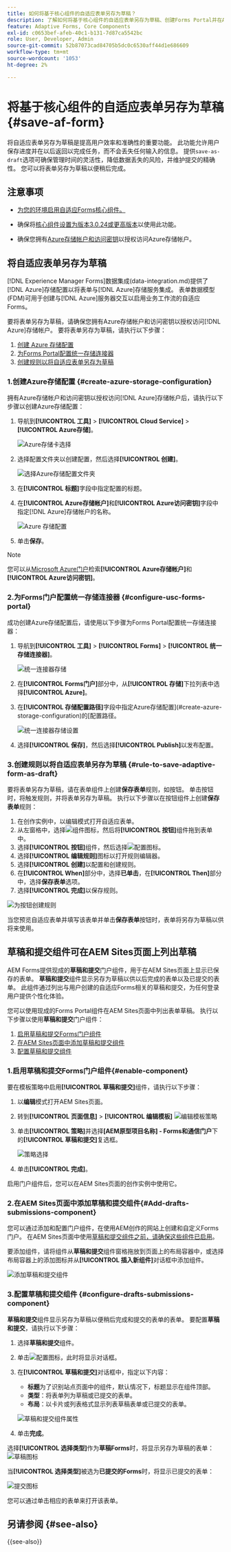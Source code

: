 ```yaml
---
title: 如何将基于核心组件的自适应表单另存为草稿？
description: 了解如何将基于核心组件的自适应表单另存为草稿、创建Forms Portal并在AEM Sites页面上使用现成的核心组件。
feature: Adaptive Forms, Core Components
exl-id: c0653bef-afeb-40c1-b131-7d87ca5542bc
role: User, Developer, Admin
source-git-commit: 52b87073cad84705b5dc0c6530aff44d1e686609
workflow-type: tm+mt
source-wordcount: '1053'
ht-degree: 2%

---
```



# 将基于核心组件的自适应表单另存为草稿 {#save-af-form}

将自适应表单另存为草稿是提高用户效率和准确性的重要功能。 此功能允许用户保存进度并在以后返回以完成任务，而不会丢失任何输入的信息。 提供`save-as-draft`选项可确保管理时间的灵活性，降低数据丢失的风险，并维护提交的精确性。 您可以将表单另存为草稿以便稍后完成。

## 注意事项

* [为您的环境启用自适应Forms核心组件。](/help/forms/enable-adaptive-forms-core-components.md)

* 确保将[核心组件设置为版本3.0.24或更高版本](https://github.com/adobe/aem-core-forms-components)以使用此功能。
* 确保您拥有[Azure存储帐户和访问密钥](https://learn.microsoft.com/en-us/azure/storage/common/storage-account-keys-manage?tabs=azure-portal)以授权访问Azure存储帐户。

## 将自适应表单另存为草稿

[!DNL Experience Manager Forms]数据集成(data-integration.md)提供了[!DNL Azure]存储配置以将表单与[!DNL Azure]存储服务集成。 表单数据模型(FDM)可用于创建与[!DNL Azure]服务器交互以启用业务工作流的自适应Forms。

要将表单另存为草稿，请确保您拥有Azure存储帐户和访问密钥以授权访问[!DNL Azure]存储帐户。 要将表单另存为草稿，请执行以下步骤：

1. [创建 Azure 存储配置](#create-azure-storage-configuration)
1. [为Forms Portal配置统一存储连接器](#configure-usc-forms-portal)
1. [创建规则以将自适应表单另存为草稿](#rule-to-save-adaptive-form-as-draft)


### 1.创建Azure存储配置 {#create-azure-storage-configuration}

拥有Azure存储帐户和访问密钥以授权访问[!DNL Azure]存储帐户后，请执行以下步骤以创建Azure存储配置：

1. 导航到&#x200B;**[!UICONTROL 工具]** > **[!UICONTROL Cloud Service]** > **[!UICONTROL Azure存储]**。

   ![Azure存储卡选择](/help/forms/assets/save-form-as-draft-azure-card.png)

1. 选择配置文件夹以创建配置，然后选择&#x200B;**[!UICONTROL 创建]**。

   ![选择Azure存储配置文件夹](/help/forms/assets/save-form-as-draft-select-config-folder.png)

1. 在&#x200B;**[!UICONTROL 标题]**&#x200B;字段中指定配置的标题。
1. 在&#x200B;**[!UICONTROL Azure存储帐户]**&#x200B;和&#x200B;**[!UICONTROL Azure访问密钥]**&#x200B;字段中指定[!DNL Azure]存储帐户的名称。

   ![Azure 存储配置](/help/forms/assets/save-form-as-draft-azure-storage.png)

1. 单击&#x200B;**保存**。

>[!NOTE]
>
> 您可以从[Microsoft Azure门户](https://learn.microsoft.com/en-us/azure/storage/common/storage-account-keys-manage?tabs=azure-portal)检索&#x200B;**[!UICONTROL Azure存储帐户]**&#x200B;和&#x200B;**[!UICONTROL Azure访问密钥]**。


### 2.为Forms门户配置统一存储连接器 {#configure-usc-forms-portal}

成功创建Azure存储配置后，请使用以下步骤为Forms Portal配置统一存储连接器：

1. 导航到&#x200B;**[!UICONTROL 工具]** > **[!UICONTROL Forms]** > **[!UICONTROL 统一存储连接器]**。

   ![统一连接器存储](/help/forms/assets/save-form-as-draft-unified-connector.png)

1. 在&#x200B;**[!UICONTROL Forms门户]**&#x200B;部分中，从&#x200B;**[!UICONTROL 存储]**&#x200B;下拉列表中选择&#x200B;**[!UICONTROL Azure]**。
1. 在&#x200B;**[!UICONTROL 存储配置路径]**&#x200B;字段中指定Azure存储配置](#create-azure-storage-configuration)的[配置路径。

   ![统一连接器存储设置](/help/forms/assets/save-form-as-draft-unified-connector-storage.png)

1. 选择&#x200B;**[!UICONTROL 保存]**，然后选择&#x200B;**[!UICONTROL Publish]**&#x200B;以发布配置。

### 3.创建规则以将自适应表单另存为草稿 {#rule-to-save-adaptive-form-as-draft}

要将表单另存为草稿，请在表单组件上创建&#x200B;**保存表单**&#x200B;规则，如按钮。 单击按钮时，将触发规则，并将表单另存为草稿。 执行以下步骤以在按钮组件上创建&#x200B;**保存表单**&#x200B;规则：

1. 在创作实例中，以编辑模式打开自适应表单。
1. 从左窗格中，选择![组件图标](assets/components_icon.png)，然后将&#x200B;**[!UICONTROL 按钮]**&#x200B;组件拖到表单中。
1. 选择&#x200B;**[!UICONTROL 按钮]**&#x200B;组件，然后选择![配置图标](assets/configure_icon.png)。
1. 选择&#x200B;**[!UICONTROL 编辑规则]**&#x200B;图标以打开规则编辑器。
1. 选择&#x200B;**[!UICONTROL 创建]**&#x200B;以配置和创建规则。
1. 在&#x200B;**[!UICONTROL When]**&#x200B;部分中，选择&#x200B;**已单击**，在&#x200B;**[!UICONTROL Then]**&#x200B;部分中，选择&#x200B;**保存表单**&#x200B;选项。
1. 选择&#x200B;**[!UICONTROL 完成]**&#x200B;以保存规则。

![为按钮](/help/forms/assets/save-form-as-drfat-create-rule.png)创建规则

当您预览自适应表单并填写该表单并单击&#x200B;**保存表单**&#x200B;按钮时，表单将另存为草稿以供将来使用。

## 草稿和提交组件可在AEM Sites页面上列出草稿

AEM Forms提供现成的&#x200B;**草稿和提交**&#x200B;门户组件，用于在AEM Sites页面上显示已保存的表单。 **草稿和提交**&#x200B;组件显示另存为草稿以供以后完成的表单以及已提交的表单。 此组件通过列出与用户创建的自适应Forms相关的草稿和提交，为任何登录用户提供个性化体验。

您可以使用现成的Forms Portal组件在AEM Sites页面中列出表单草稿。 执行以下步骤以使用&#x200B;**草稿和提交**&#x200B;门户组件：

1. [启用草稿和提交Forms门户组件](#enable-component)
2. [在AEM Sites页面中添加草稿和提交组件](#Add-drafts-submissions-component)
3. [配置草稿和提交组件](#configure-drafts-submissions-component)

### 1.启用草稿和提交Forms门户组件{#enable-component}

要在模板策略中启用&#x200B;**[!UICONTROL 草稿和提交]**&#x200B;组件，请执行以下步骤：

1. 以&#x200B;**编辑**&#x200B;模式打开AEM Sites页面。
1. 转到&#x200B;**[!UICONTROL 页面信息]** > **[!UICONTROL 编辑模板]**
   ![编辑模板策略](/help/forms/assets/save-form-as-draft-edit-template.png)

1. 单击&#x200B;**[!UICONTROL 策略]**&#x200B;并选择&#x200B;**[AEM原型项目名称] - Forms和通信门户**&#x200B;下的&#x200B;**[!UICONTROL 草稿和提交]**&#x200B;复选框。

   ![策略选择](/help/forms/assets/save-form-as-draft-enable-policy.png)

1. 单击&#x200B;**[!UICONTROL 完成]**。

启用门户组件后，您可以在AEM Sites页面的创作实例中使用它。

### 2.在AEM Sites页面中添加草稿和提交组件{#Add-drafts-submissions-component}

您可以通过添加和配置门户组件，在使用AEM创作的网站上创建和自定义Forms门户。 在AEM Sites页面中使用[草稿和提交组件之前，请确保这些组件已启用](#enable-component)。

要添加组件，请将组件从&#x200B;**草稿和提交**&#x200B;组件窗格拖放到页面上的布局容器中，或选择布局容器上的添加图标并从&#x200B;**[!UICONTROL 插入新组件]**&#x200B;对话框中添加组件。

![添加草稿和提交组件](/help/forms/assets/save-form-as-draft-add-dns.png)

### 3.配置草稿和提交组件 {#configure-drafts-submissions-component}

**草稿和提交**&#x200B;组件显示另存为草稿以便稍后完成和提交的表单的表单。 要配置&#x200B;**草稿和提交**，请执行以下步骤：
1. 选择&#x200B;**草稿和提交**&#x200B;组件。
1. 单击![配置图标](assets/configure_icon.png)，此时将显示对话框。
1. 在&#x200B;**[!UICONTROL 草稿和提交]**&#x200B;对话框中，指定以下内容：
   * **标题**&#x200B;为了识别站点页面中的组件，默认情况下，标题显示在组件顶部。
   * **类型**：将表单列为草稿或已提交的表单。
   * **布局**：以卡片或列表格式显示列表草稿表单或已提交的表单。

   ![草稿和提交组件属性](/help/forms/assets/save-form-as-draft-dns-properties.png)

1. 单击&#x200B;**完成**。

选择&#x200B;**[!UICONTROL 选择类型]**&#x200B;作为&#x200B;**草稿Forms**时，将显示另存为草稿的表单：
![草稿图标](assets/drafts-component.png)

当&#x200B;**[!UICONTROL 选择类型]**&#x200B;被选为&#x200B;**已提交的Forms**&#x200B;时，将显示已提交的表单：

![提交图标](assets/submission-listing.png)

您可以通过单击相应的表单来打开该表单。

<!--

### Configure Search & Lister Component {#configure-search-lister-component}

The Search & Lister component is used to list adaptive forms on a page and to implement search on the listed forms. 

![Search and Lister icon](assets/search-and-lister-component.png)

To configure, select the component and then select the ![Configure icon](assets/configure_icon.png). The [!UICONTROL Search and Lister] dialog opens.

1. In the [!UICONTROL Display] tab, configure the following:
    * In **[!UICONTROL Title]**, specify the title for the Search & Lister component. An indicative title enables the users perform quick search across the list of forms.
    * From the **[!UICONTROL Layout]** list, select the layout to represent the forms in card or list format.
    * Select **[!UICONTROL Hide Search]** and **[!UICONTROL Hide Sorting]** to hide the search and sort by features.
    * In **[!UICONTROL Tooltip]**, provide the tooltip that appears when you hover over the component. 
1. In the [!UICONTROL Asset Folder] tab, specify the location from where the forms are pulled and listed on the page. You can configure multiple folder locations.
1. In the [!UICONTROL Results] tab, configure the maximum number of forms to display per page. The default is eight forms per page.

### Configure Link Component {#configure-link-component}

The link component enables you to provide links to an adaptive form on the page. To configure, select the component and then select the ![Configure icon](assets/configure_icon.png). The [!UICONTROL Edit Link Component] dialog opens.

1. In the [!UICONTROL Display] tab, provide the link caption and tooltip to ease identification of the forms represented by the link.
1. In the [!UICONTROL Asset Info] tab, specify the repository path where the asset is stored. 
1. In the [!UICONTROL Query Params] tab, specify the additional parameters in the key-value pair format. When the link is clicked, these additional parameters and passed along with the form.

## Configure Asynchronous Form Submission Using Adobe Sign {#configure-asynchronous-form-submission-using-adobe-sign}

You can configure to submit an adaptive form only when all the recipients have completed the signing ceremony. Follow the steps below to configure the setting using Adobe Sign.

1. In the author instance, open an Adaptive Form in the edit mode.
1. From the left pane, select the Properties icon and expand the **[!UICONTROL ELECTRONIC SIGNTATURE]** option.
1. Select **[!UICONTROL Enable Adobe Sign]**. Various configuration options display. 
1. In the [!UICONTROL Submit the form] section, select the **[!UICONTROL after every recipient completes signing ceremony]** option to configure the Submit Form action, where the form is first sent to all the recipients for signing. Once all the recipients have signed the form, only then the form is submitted. 

## Save Adaptive Forms As Drafts {#save-adaptive-forms-as-drafts}

You can save forms as Drafts for completing them later. There are two ways in which a form is saved as a draft:

* Create a "Save Form" rule on a form component, for example, a button. On clicking the button, the rule triggers and the form are saved a draft.
* Enable Auto-Save feature, which saves the form as per the specified event or after a configured interval of time.

### Create Rules to Save an Adaptive Form as Draft {#rule-to-save-adaptive-form-as-draft}

To create a "Save Form" rule on a form component, for example, a button, follow the steps below:

1. In the author instance, open an Adaptive Form in edit mode.
1. From the left pane, select ![Components icon](assets/components_icon.png) and drag the [!UICONTROL Button] component to the form.
1. Select the [!UICONTROL Button] component and then select the ![Configure icon](assets/configure_icon.png). 
1. Select the [!UICONTROL Edit Rules] icon to open the Rule Editor. 
1. Select **[!UICONTROL Create]** to configure and create the rule.
1. In the [!UICONTROL When] section, select "is clicked" and in the [!UICONTROL Then] section, select the "Save Form" options.
1. Select **[!UICONTROL Done]** to save the rule.

### Enable Auto-save {#enable-auto-save}

You can configure the auto-save feature for an adaptive form as follows:

1. In the author instance, open an Adaptive Form in edit mode.
1. From the left pane, select the ![Properties icon](assets/configure_icon.png) and expand the [!UICONTROL AUTO-SAVE] option.
1. Select the **[!UICONTROL Enable]** check box to enable auto-save of the form. You can configure the following:
* By default, the [!UICONTROL Adaptive Form Event] is set to "true", which implies that the form is auto-saved after every event.
* In [!UICONTROL Trigger], configure to trigger auto-save based on the occurrence of an event or after a specific interval of time.
-->

## 另请参阅 {#see-also}

{{see-also}}



<!--

>[!MORELIKETHIS]
>
>* [Configure data sources for AEM Forms](/help/forms/configure-data-sources.md)
>* [Configure Azure storage for AEM Forms](/help/forms/configure-azure-storage.md)
>* [Integrate Microsoft Dynamics 365 and Salesforce with Adaptive Forms](/help/forms/configure-msdynamics-salesforce.md)

-->
